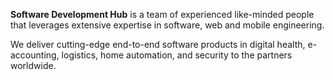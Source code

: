 **Software Development Hub** is a team of experienced like-minded
people that leverages extensive expertise in software, web and
mobile engineering.

We deliver cutting-edge end-to-end software products in digital
health, e-accounting, logistics, home automation, and security
to the partners worldwide.
